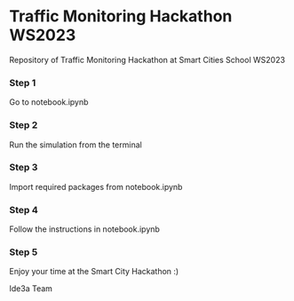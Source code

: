 # Traffic Monitoring Hackathon WS2023
Repository of Traffic Monitoring Hackathon at Smart Cities School WS2023

### Step 1
Go to notebook.ipynb

### Step 2
Run the simulation from the terminal

### Step 3
Import required packages from notebook.ipynb


### Step 4 
Follow the instructions in notebook.ipynb

### Step 5
Enjoy your time at the Smart City Hackathon :) 



Ide3a Team